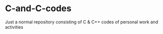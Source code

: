 # C-and-C-codes

Just a normal repository consisting of C & C++ codes of personal work and activities
